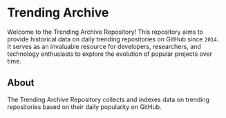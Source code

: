 Trending Archive
================

Welcome to the Trending Archive Repository! This repository aims to provide historical data on daily trending repositories on GitHub since ``` 2014. ``` It serves as an invaluable resource for developers, researchers, and technology enthusiasts to explore the evolution of popular projects over time.

## About

The Trending Archive Repository collects and indexes data on trending repositories based on their daily popularity on GitHub.
